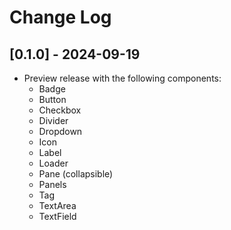 # Change Log

## [0.1.0] - 2024-09-19

- Preview release with the following components:
  - Badge
  - Button
  - Checkbox
  - Divider
  - Dropdown
  - Icon
  - Label
  - Loader
  - Pane (collapsible)
  - Panels
  - Tag
  - TextArea
  - TextField

